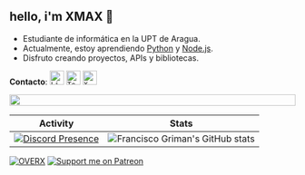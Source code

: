 ## hello, i'm XMAX 👋

- Estudiante de informática en la UPT de Aragua.
- Actualmente, estoy aprendiendo [Python](https://en.wikipedia.org/wiki/Python_(programming_language))
 y [Node.js](https://es.wikipedia.org/wiki/Node.js).
- Disfruto creando proyectos, APIs y bibliotecas.

**Contacto**:
[<code><img height="25" alt="Linkedin" src="https://images.crunchbase.com/image/upload/c_pad,f_auto,q_auto:eco,dpr_1/v1440924046/wi1mlnkbn2jluko8pzkj.png"></code>](https://discord.gg/overx-devlopers-cyber-security-mrc-1212061445274210384)
[<code><img height="25" alt="Telegram" src="https://seeklogo.com/images/T/telegram-new-2019-simple-logo-FAD5A4800F-seeklogo.com.png"></code>](https://t.me/+CrT_zAjvTD9lMmNk)
[<code><img height="25" alt="X (Twitter)" src="https://img.freepik.com/vector-gratis/nuevo-diseno-icono-x-logotipo-twitter-2023_1017-45418.jpg"></code>](https://x.com/x_mmax)


<img src="https://i.imgur.com/dBaSKWF.gif" height="20" width="100%">

| Activity | Stats |
|----------|-------|
|[![Discord Presence](https://media.discordapp.net/attachments/1251508844870369350/1251508845151260682/OIG1_6.jpeg?ex=666ed5f0&is=666d8470&hm=60169e90d08f4abe1276c6711a8c7d37c15b37cd2b25352b4310b508c89e318e&=&format=webp&width=676&height=676)](https://discord.gg/mNHfQYTqsc)| ![Francisco Griman's GitHub stats](https://github-readme-stats.vercel.app/api?username=fcoagz&show_icons=true&theme=transparent) |

[![OVERX](https://media.discordapp.net/attachments/1251186422954590330/1251186423135080498/x_max.png?ex=666e5269&is=666d00e9&hm=e24a9873d169e11751f322ad0f05c2721f3b09f39c5807f0e1cf378bc567619b&=&format=webp&quality=lossless)](https://discord.gg/mNHfQYTqsc)
[![Support me on Patreon](https://cdn.discordapp.com/attachments/1251177177685426310/1251177177958060153/we.png?ex=666e49cc&is=666cf84c&hm=9024fe40e28f80c9f5c6a0adca00187ea4ea789e7bb69b214b098150d7bb7231&)](https://discord.gg/mNHfQYTqsc)
